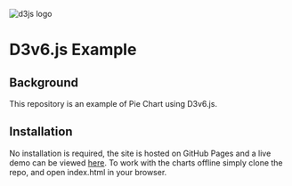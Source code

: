 ![d3js logo](https://github.com/richardadalton/d3examples/blob/gh-pages/resources/d3logo.png?raw=true)

# D3v6.js Example

## Background
This repository is an example of Pie Chart using D3v6.js.

## Installation
No installation is required, the site is hosted on GitHub Pages and a live demo can be viewed [here](https://ferwazz.github.io/d3examples/). 
To work with the charts offline simply clone the repo, and open index.html in your browser.

